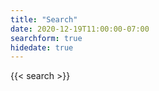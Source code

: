 ```yaml
---
title: "Search"
date: 2020-12-19T11:00:00-07:00
searchform: true
hidedate: true
---
```


{{< search >}}
